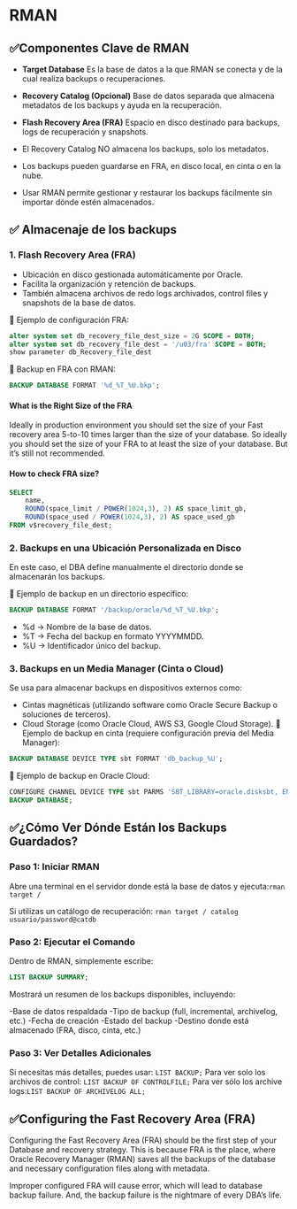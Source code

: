 # RMAN

## ✅Componentes Clave de RMAN

- **Target Database**  Es la base de datos a la que RMAN se conecta y de la cual realiza backups o recuperaciones.
- **Recovery Catalog (Opcional)**  Base de datos separada que almacena metadatos de los backups y ayuda en la recuperación.
- **Flash Recovery Area (FRA)** Espacio en disco destinado para backups, logs de recuperación y snapshots.

- El Recovery Catalog NO almacena los backups, solo los metadatos.
- Los backups pueden guardarse en FRA, en disco local, en cinta o en la nube.
- Usar RMAN permite gestionar y restaurar los backups fácilmente sin importar dónde estén almacenados.

## ✅ Almacenaje de los backups

### 1. Flash Recovery Area (FRA)

- Ubicación en disco gestionada automáticamente por Oracle.
- Facilita la organización y retención de backups.
- También almacena archivos de redo logs archivados, control files y snapshots de la base de datos.

🔹 Ejemplo de configuración FRA:

````sql
alter system set db_recovery_file_dest_size = 2G SCOPE = BOTH;
alter system set db_recovery_file_dest = '/u03/fra' SCOPE = BOTH;
show parameter db_Recovery_file_dest
````
🔹 Backup en FRA con RMAN:

````sql
BACKUP DATABASE FORMAT '%d_%T_%U.bkp';
````

#### What is the Right Size of the FRA
Ideally in production environment you should set the size of your Fast recovery area 5-to-10 times larger than the size of your database.
So ideally you should set the size of your FRA to at least the size of your database. But it’s still not recommended.

#### How to check FRA size?
````sql
SELECT 
    name, 
    ROUND(space_limit / POWER(1024,3), 2) AS space_limit_gb, 
    ROUND(space_used / POWER(1024,3), 2) AS space_used_gb
FROM v$recovery_file_dest;
````

### 2. Backups en una Ubicación Personalizada en Disco
En este caso, el DBA define manualmente el directorio donde se almacenarán los backups.

🔹 Ejemplo de backup en un directorio específico:

````sql
BACKUP DATABASE FORMAT '/backup/oracle/%d_%T_%U.bkp';
````
- %d → Nombre de la base de datos.
- %T → Fecha del backup en formato YYYYMMDD.
- %U → Identificador único del backup.

### 3. Backups en un Media Manager (Cinta o Cloud)
Se usa para almacenar backups en dispositivos externos como:
- Cintas magnéticas (utilizando software como Oracle Secure Backup o soluciones de terceros).
- Cloud Storage (como Oracle Cloud, AWS S3, Google Cloud Storage).
🔹 Ejemplo de backup en cinta (requiere configuración previa del Media Manager):
````sql
BACKUP DATABASE DEVICE TYPE sbt FORMAT 'db_backup_%U';
````
🔹 Ejemplo de backup en Oracle Cloud:

````sql
CONFIGURE CHANNEL DEVICE TYPE sbt PARMS 'SBT_LIBRARY=oracle.disksbt, ENV=(OPC_PFILE=/home/oracle/opc_config)';
BACKUP DATABASE;
````

## ✅¿Cómo Ver Dónde Están los Backups Guardados?
### Paso 1: Iniciar RMAN
Abre una terminal en el servidor donde está la base de datos y ejecuta:````rman target / ````

Si utilizas un catálogo de recuperación: ````rman target / catalog usuario/password@catdb````

### Paso 2: Ejecutar el Comando
Dentro de RMAN, simplemente escribe:
````sql
LIST BACKUP SUMMARY;
````
Mostrará un resumen de los backups disponibles, incluyendo:

-Base de datos respaldada
-Tipo de backup (full, incremental, archivelog, etc.)
-Fecha de creación
-Estado del backup
-Destino donde está almacenado (FRA, disco, cinta, etc.)

### Paso 3: Ver Detalles Adicionales

Si necesitas más detalles, puedes usar: ````LIST BACKUP;````
Para ver solo los archivos de control: ````LIST BACKUP OF CONTROLFILE;````
Para ver sólo los archive logs:````LIST BACKUP OF ARCHIVELOG ALL;````

## ✅Configuring the Fast Recovery Area (FRA)
Configuring the Fast Recovery Area (FRA) should be the first step of your Database and recovery strategy. 
This is because FRA is the place, where Oracle Recovery Manager (RMAN) saves all the backups of the database and necessary configuration files along with metadata.

Improper configured FRA will cause error, which will lead to database backup failure. And, the backup failure is the nightmare of every DBA’s life.
